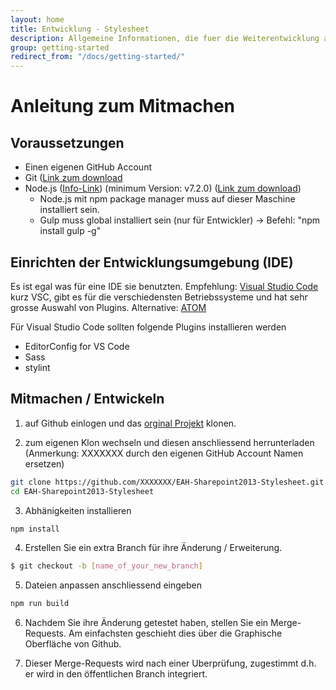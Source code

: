```yaml
---
layout: home
title: Entwicklung - Stylesheet
description: Allgemeine Informationen, die fuer die Weiterentwicklung an dem Stylesheet notwendig sind.
group: getting-started
redirect_from: "/docs/getting-started/"
---
```


# Anleitung zum Mitmachen

## Voraussetzungen
* Einen eigenen GitHub Account
* Git ([Link zum download](https://git-scm.com/downloads)
* Node.js ([Info-Link](https://de.wikipedia.org/wiki/Node.js)) (minimum Version: v7.2.0) ([Link zum download](https://nodejs.org/en/download/))
  * Node.js mit npm package manager muss auf dieser Maschine installiert sein.
  * Gulp muss global installiert sein (nur für Entwickler) -> Befehl: "npm install gulp -g"

## Einrichten der Entwicklungsumgebung (IDE)
Es ist egal was für eine IDE sie benutzten.
Empfehlung: [Visual Studio Code](https://code.visualstudio.com/) kurz VSC, gibt es für die verschiedensten Betriebssysteme und hat sehr grosse Auswahl von Plugins.
Alternative: [ATOM](https://atom.io/)

Für Visual Studio Code sollten folgende Plugins installieren werden
- EditorConfig for VS Code
- Sass
- stylint

## Mitmachen / Entwickeln
1) auf Github einlogen und das [orginal Projekt](https://eah-dev.github.io/EAH-Sharepoint2013-Stylesheet/) klonen.

2) zum eigenen Klon wechseln und diesen anschliessend herrunterladen (Anmerkung: XXXXXXX durch den eigenen GitHub Account Namen ersetzen)
```bash
git clone https://github.com/XXXXXXX/EAH-Sharepoint2013-Stylesheet.git
cd EAH-Sharepoint2013-Stylesheet
```

3) Abhänigkeiten installieren
```bash
npm install
```

4) Erstellen Sie ein extra Branch für ihre Änderung / Erweiterung.
```bash
$ git checkout -b [name_of_your_new_branch]
```

5) Dateien anpassen anschliessend eingeben
```bash
npm run build
```

6) Nachdem Sie ihre Änderung getestet haben, stellen Sie ein Merge-Requests.
Am einfachsten geschieht dies über die Graphische Oberfläche von Github.

7) Dieser Merge-Requests wird nach einer Uberprüfung, zugestimmt d.h. er wird in den öffentlichen Branch integriert.
